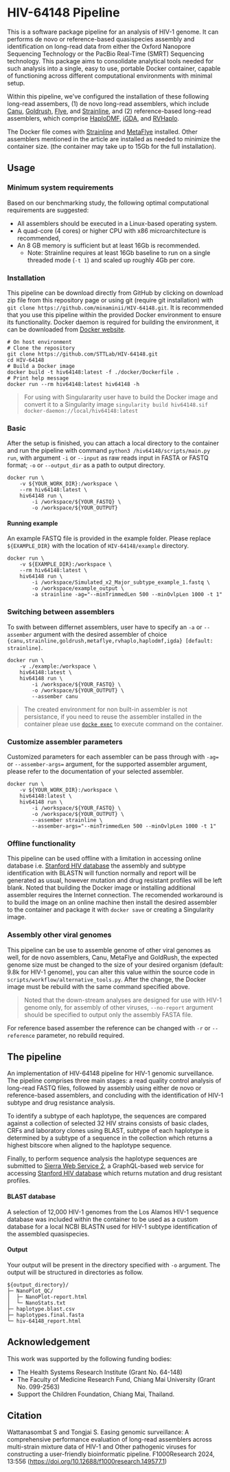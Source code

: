 # HIV-64148 Pipeline

This is a software package pipeline for an analysis of HIV-1 genome. It can performs de novo or reference-based quasispecies assembly and identification on long-read data from either the Oxford Nanopore Sequencing Technology or the PacBio Real-Time (SMRT) Sequencing technology. This package aims to consolidate analytical tools needed for such analysis into a single, easy to use, portable Docker container, capable of functioning across different computational environments with minimal setup.

Within this pipeline, we've configured the installation of these following long-read assembers, (1) de novo long-read assemblers, which include [Canu](https://github.com/marbl/canu), [Goldrush](https://github.com/bcgsc/goldrush), [Flye](https://github.com/fenderglass/Flye), and [Strainline](https://github.com/HaploKit/Strainline), and (2) reference-based long-read assemblers, which comprise [HaploDMF](https://github.com/dhcai21/HaploDMF), [iGDA](https://github.com/zhixingfeng/iGDA), and [RVHaplo](https://github.com/dhcai21/RVHaplo).

The Docker file comes with [Strainline](https://github.com/HaploKit/Strainline) and [MetaFlye](https://github.com/fenderglass/Flye) installed. Other assemblers mentioned in the article are installed as needed to minimize the container size. \(the container may take up to 15Gb for the full installation\).


## Usage

### Minimum system requirements

Based on our benchmarking study, the following optimal computational requirements are suggested:

- All assemblers should be executed in a Linux-based operating system.
- A quad-core (4 cores) or higher CPU with x86 microarchitecture is recommended,
- An 8 GB memory is sufficient but at least 16Gb is recommended.
    - Note: Strainline requires at least 16Gb baseline to run on a single threaded mode (`-t 1`) and scaled up roughly 4Gb per core.


### Installation

This pipeline can be download directly from GitHub by clicking on download zip file from this repository page or using git (require git installation) with `git clone https://github.com/minaminii/HIV-64148.git`. It is recommended that you use this pipeline within the provided Docker environment to ensure its functionality. Docker daemon is required for building the environment, it can be downloaded from [Docker website](https://docs.docker.com/get-docker/).

```shell
# On host environment
# Clone the repository
git clone https://github.com/STTLab/HIV-64148.git
cd HIV-64148
# Build a Docker image
docker build -t hiv64148:latest -f ./docker/Dockerfile .
# Print help message
docker run --rm hiv64148:latest hiv64148 -h
```

> For using with Singulararity user have to build the Docker image and convert it to a Singularity image `singularity build hiv64148.sif docker-daemon://local/hiv64148:latest`

### Basic
After the setup is finished, you can attach a local directory to the container and run the pipeline with command `python3 /hiv64148/scripts/main.py run`, with argument `-i` or `--input` as raw reads input in FASTA or FASTQ format; `-o` or `--output_dir` as a path to output directory. 

```shell
docker run \
    -v ${YOUR_WORK_DIR}:/workspace \
    --rm hiv64148:latest \
    hiv64148 run \
        -i /workspace/${YOUR_FASTQ} \
        -o /workspace/${YOUR_OUTPUT}
```

#### Running example

An example FASTQ file is provided in the example folder. Please replace `${EXAMPLE_DIR}` with the location of `HIV-64148/example` directory.

```shell
docker run \
    -v ${EXAMPLE_DIR}:/workspace \
    --rm hiv64148:latest \
    hiv64148 run \
        -i /workspace/Simulated_x2_Major_subtype_example_1.fastq \
        -o /workspace/example_output \
        -a strainline -ag="--minTrimmedLen 500 --minOvlpLen 1000 -t 1"
```

### Switching between assemblers
To swith between differnet assemblers, user have to specify an `-a` or `--assember` argument with the desired assembler of choice `{canu,strainline,goldrush,metaflye,rvhaplo,haplodmf,igda} [default: strainline]`.

```shell
docker run \
    -v ./example:/workspace \
    hiv64148:latest \
    hiv64148 run \
        -i /workspace/${YOUR_FASTQ} \
        -o /workspace/${YOUR_OUTPUT} \
        --assember canu
```

> The created environment for non built-in assembler is not persistance, if you need to reuse the assembler installed in the container pleae use [`docke exec`](https://docs.docker.com/reference/cli/docker/container/exec/) to execute command on the container.

### Customize assembler parameters

Customized parameters for each assembler can be pass through with `-ag=` or `--assember-args=` argument, for the supported assembler argument, please refer to the documentation of your selected assembler.

```shell
docker run \
    -v ${YOUR_WORK_DIR}:/workspace \
    hiv64148:latest \
    hiv64148 run \
        -i /workspace/${YOUR_FASTQ} \
        -o /workspace/${YOUR_OUTPUT} \
        --assember strainline \
        --assember-args="--minTrimmedLen 500 --minOvlpLen 1000 -t 1"
```

### Offline functionality

This pipeline can be used offline with a limitation in accessing online database i.e. [Stanford HIV database](https://hivdb.stanford.edu/) the assembly and subtype identification with BLASTN will function normally and report will be generated as usual, however mutation and drug resistant profiles will be left blank. Noted that building the Docker image or installing additional assembler requires the Internet connection. The recomended workaround is to build the image on an online machine then install the desired assembler to the container and package it with `docker save` or creating a Singularity image.

### Assembly other viral genomes

This pipeline can be use to assemble genome of other viral genomes as well, for de novo assemblers, Canu, MetaFlye and GoldRush, the expected genome size must be changed to the size of your desired organism \(default: 9.8k for HIV-1 genome\), you can alter this value within the source code in `scripts/workflow/alternative_tools.py`. After the change, the Docker image must be rebuild with the same command specified above.

> Noted that the down-stream analyses are designed for use with HIV-1 genome only, for assembly of other viruses, `--no-report` argument should be specified to output only the assembly FASTA file.

For reference based assember the reference can be changed with `-r` or `--reference` parameter, no rebuild required.

## The pipeline

An implementation of HIV-64148 pipeline for HIV-1 genomic surveillance. The pipeline comprises three main stages: a read quality control analysis of long-read FASTQ files, followed by assembly using either de novo or reference-based assemblers, and concluding with the identification of HIV-1 subtype and drug resistance analysis.

To identify a subtype of each haplotype, the sequences are compared against a collection of selected 32 HIV strains consists of basic clades, CRFs and laboratory clones using BLAST, subtype of each haplotype is determined by a subtype of a sequence in the collection which returns a highest bitscore when aligned to the haplotype sequence.

Finally, to perform sequence analysis the haplotype sequences are submitted to [Sierra Web Service 2](https://hivdb.stanford.edu/page/webservice/), a GraphQL-based web service for accessing [Stanford HIV database](https://hivdb.stanford.edu/) which returns mutation and drug resistant profiles.

#### BLAST database

A selection of 12,000 HIV-1 genomes from the Los Alamos HIV-1 sequence database was included within the container to be used as a custom database for a local NCBI BLASTN used for HIV-1 subtype identification of the assembled quasispecies.

#### Output

Your output will be present in the directory specified with `-o` argument. The output will be structured in directories as follow.

```ascii
${output_directory}/
├─ NanoPlot_QC/
│  ├─ NanoPlot-report.html
│  └─ NanoStats.txt
├─ haplotype.blast.csv
├─ haplotypes.final.fasta
└─ hiv-64148_report.html
```

## Acknowledgement

This work was supported by the following funding bodies:

- The Health Systems Research Institute (Grant No. 64-148)
- The Faculty of Medicine Research Fund, Chiang Mai University (Grant No. 099-2563)
- Support the Children Foundation, Chiang Mai, Thailand.

## Citation

Wattanasombat S and Tongjai S. Easing genomic surveillance: A comprehensive performance evaluation of long-read assemblers across multi-strain mixture data of HIV-1 and Other pathogenic viruses for constructing a user-friendly bioinformatic pipeline. F1000Research 2024, 13:556 (https://doi.org/10.12688/f1000research.149577.1)
